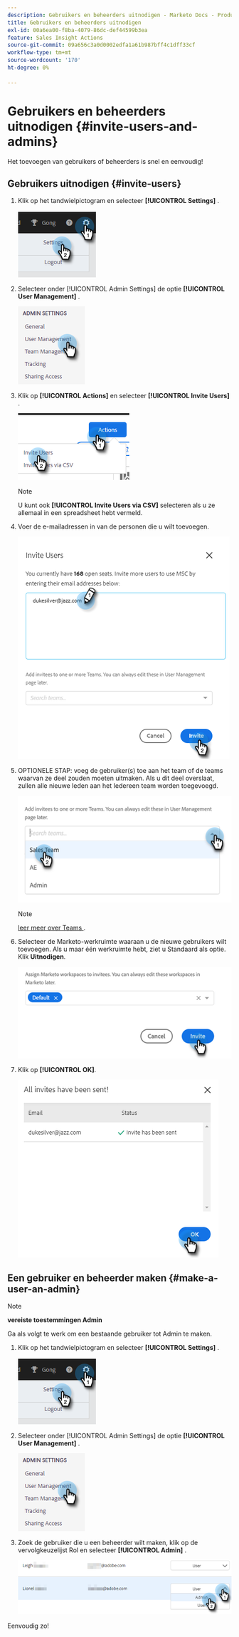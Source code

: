 ```yaml
---
description: Gebruikers en beheerders uitnodigen - Marketo Docs - Productdocumentatie
title: Gebruikers en beheerders uitnodigen
exl-id: 00a6ea00-f8ba-4079-86dc-def44599b3ea
feature: Sales Insight Actions
source-git-commit: 09a656c3a0d0002edfa1a61b987bff4c1dff33cf
workflow-type: tm+mt
source-wordcount: '170'
ht-degree: 0%

---
```


# Gebruikers en beheerders uitnodigen {#invite-users-and-admins}

Het toevoegen van gebruikers of beheerders is snel en eenvoudig!

## Gebruikers uitnodigen {#invite-users}

1. Klik op het tandwielpictogram en selecteer **[!UICONTROL Settings]** .

   ![](assets/invite-users-and-admins-1.png)

1. Selecteer onder [!UICONTROL Admin Settings] de optie **[!UICONTROL User Management]** .

   ![](assets/invite-users-and-admins-2.png)

1. Klik op **[!UICONTROL Actions]** en selecteer **[!UICONTROL Invite Users]** .

   ![](assets/invite-users-and-admins-3.png)

   >[!NOTE]
   >
   >U kunt ook **[!UICONTROL Invite Users via CSV]** selecteren als u ze allemaal in een spreadsheet hebt vermeld.

1. Voer de e-mailadressen in van de personen die u wilt toevoegen.

   ![](assets/invite-users-and-admins-4.png)

1. OPTIONELE STAP: voeg de gebruiker(s) toe aan het team of de teams waarvan ze deel zouden moeten uitmaken. Als u dit deel overslaat, zullen alle nieuwe leden aan het Iedereen team worden toegevoegd.

   ![](assets/invite-users-and-admins-5.png)

   >[!NOTE]
   >
   >[ leer meer over Teams ](/help/marketo/product-docs/marketo-sales-insight/actions/admin/creating-a-team.md).

1. Selecteer de Marketo-werkruimte waaraan u de nieuwe gebruikers wilt toevoegen. Als u maar één werkruimte hebt, ziet u Standaard als optie. Klik **Uitnodigen**.

   ![](assets/invite-users-and-admins-6.png)

1. Klik op **[!UICONTROL OK]**.

   ![](assets/invite-users-and-admins-7.png)

## Een gebruiker en beheerder maken {#make-a-user-an-admin}

>[!NOTE]
>
>**vereiste toestemmingen Admin**

Ga als volgt te werk om een bestaande gebruiker tot Admin te maken.

1. Klik op het tandwielpictogram en selecteer **[!UICONTROL Settings]** .

   ![](assets/invite-users-and-admins-8.png)

1. Selecteer onder [!UICONTROL Admin Settings] de optie **[!UICONTROL User Management]** .

   ![](assets/invite-users-and-admins-9.png)

1. Zoek de gebruiker die u een beheerder wilt maken, klik op de vervolgkeuzelijst Rol en selecteer **[!UICONTROL Admin]** .

   ![](assets/invite-users-and-admins-10.png)

Eenvoudig zo!
